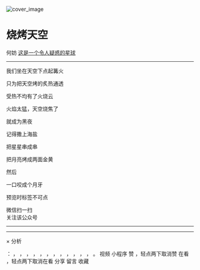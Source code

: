 ![cover_image](http://mmbiz.qpic.cn/mmbiz_jpg/OJNrVQetdupPA5aDLM1DpSqKp2B7yLK2kIqDtfXA80693OQHrB5aiaicz6RzGyFXKf18ZsxibtlLMaBrPgh3lprmw/0?wx_fmt=jpeg)

#  烧烤天空

何妨  [ 这是一个令人疑惑的星球 ](javascript:void\(0\);)

__ _ _ _ _

  

我们坐在天空下点起篝火

只为把天空烤的炙热通透

受热不均有了火烧云

火焰太猛，天空烧焦了

就成为黑夜

  

记得撒上海盐

把星星串成串

把月亮烤成两面金黄

然后

一口咬成个月牙

预览时标签不可点

微信扫一扫  
关注该公众号





****



****



×  分析

：  ，  ，  ，  ，  ，  ，  ，  ，  ，  ，  ，  ，  。  视频  小程序  赞  ，轻点两下取消赞  在看  ，轻点两下取消在看
分享  留言  收藏

